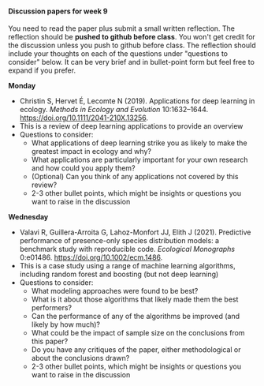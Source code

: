 

#### Discussion papers for week 9

You need to read the paper plus submit a small written reflection. The reflection should be **pushed to github before class**.  You won't get credit for the discussion unless you push to github before class. The reflection should include your thoughts on each of the questions under "questions to consider" below. It can be very brief and in bullet-point form but feel free to expand if you prefer.



**Monday**

* Christin S, Hervet É, Lecomte N (2019). Applications for deep learning in ecology. *Methods in Ecology and Evolution* 10:1632–1644. https://doi.org/10.1111/2041-210X.13256.
* This is a review of deep learning applications to provide an overview
* Questions to consider:
  * What applications of deep learning strike you as likely to make the greatest impact in ecology and why?
  * What applications are particularly important for your own research and how could you apply them? 
  * (Optional) Can you think of any applications not covered by this review?
  * 2-3 other bullet points, which might be insights or questions you want to raise in the discussion



**Wednesday**

* Valavi R, Guillera-Arroita G, Lahoz-Monfort JJ, Elith J (2021). Predictive performance of presence-only species distribution models: a benchmark study with reproducible code. *Ecological Monographs* 0:e01486. https://doi.org/10.1002/ecm.1486.
* This is a case study using a range of machine learning algorithms, including random forest and boosting (but not deep learning)
* Questions to consider:
  * What modeling approaches were found to be best?
  * What is it about those algorithms that likely made them the best performers?
  * Can the performance of any of the algorithms be improved (and likely by how much)? 
  * What could be the impact of sample size on the conclusions from this paper?
  * Do you have any critiques of the paper, either methodological or about the conclusions drawn?
  * 2-3 other bullet points, which might be insights or questions you want to raise in the discussion

